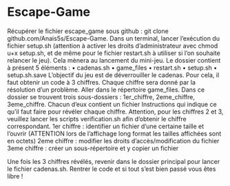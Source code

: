 # Escape-Game
Récupérer le fichier escape_game sous github : git clone github.com/Anais5s/Escape-Game.
Dans un terminal, lancer l’exécution du fichier setup.sh (attention à activer les droits d’administrateur
avec chmod u+x setup.sh, et de même pour le fichier restart.sh à utiliser si l’on souhaite relancer le
jeu). Cela mènera au lancement du mini-jeu.
Le dossier contient à présent 5 éléments :
• cadenas.sh
• game_files
• restart.sh
• setup.sh
• setup.sh.save
L’objectif du jeu est de déverrouiller le cadenas. Pour cela, il faut obtenir un code à 3 chiffres. Chaque
chiffre sera donné par la résolution d’un problème.
Aller dans le répertoire game_files. Dans ce dossier se trouvent trois sous-dossiers : 1er_chiffre,
2eme_chiffre, 3eme_chiffre.
Chacun d’eux contient un fichier Instructions qui indique ce qu’il faut faire pour révéler chaque chiffre.
Attention, pour les chiffres 2 et 3, veuillez lancer les scripts verification.sh afin d’obtenir le chiffre
correspondant.
1er chiffre : identifier un fichier d’une certaine taille et l’ouvrir (ATTENTION lors de l’affichage long
format les tailles affichées sont en octets)
2eme chiffre : modifier les droits d’accès/modification du fichier
3eme chiffre : créer un sous-répertoire et y copier un fichier

Une fois les 3 chiffres révélés, revenir dans le dossier principal pour lancer le fichier cadenas.sh.
Rentrer le code et si tout s’est bien passé vous êtes libre !
